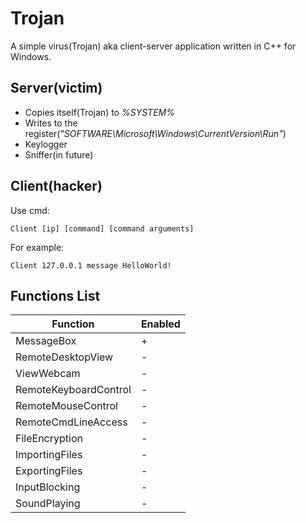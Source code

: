 # Trojan
A simple virus(Trojan) aka client-server application written in C++ for Windows.

## Server(victim)
  * Copies itself(Trojan) to _%SYSTEM%_
  * Writes to the register(_"SOFTWARE\\Microsoft\\Windows\\CurrentVersion\\Run"_)
  * Keylogger
  * Sniffer(in future)

## Client(hacker)

Use cmd:
```
Client [ip] [command] [command arguments]
```

For example:
```
Client 127.0.0.1 message HelloWorld!
```

## Functions List

|Function             |Enabled|
|---------------------|-------|
|MessageBox           |      +|
|RemoteDesktopView    |      -|
|ViewWebcam           |      -|
|RemoteKeyboardControl|      -|
|RemoteMouseControl   |      -|
|RemoteCmdLineAccess  |      -|
|FileEncryption       |      -|
|ImportingFiles       |      -|
|ExportingFiles       |      -|
|InputBlocking        |      -|
|SoundPlaying         |      -|
